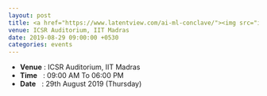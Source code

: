 ```yaml
---
layout: post
title: <a href="https://www.latentview.com/ai-ml-conclave/"><img src="images/IIT-Conference-Invite.pdf"></img>2nd RBCDSAI AI/ML Conclave</a>
venue: ICSR Auditorium, IIT Madras
date: 2019-08-29 09:00:00 +0530
categories: events
---
```

<ul class="mb-5" >
	<li><b>Venue</b> : ICSR Auditorium, IIT Madras </li>
	 <li><b>Time</b>&nbsp;&nbsp; : 09:00 AM To 06:00 PM</li>
	 <li><b>Date</b>&nbsp;&nbsp; : 29th August 2019 (Thursday)</li>
</ul>


